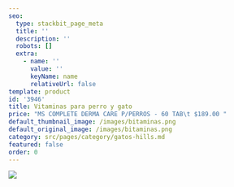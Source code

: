 ```yaml
---
seo:
  type: stackbit_page_meta
  title: ''
  description: ''
  robots: []
  extra:
    - name: ''
      value: ''
      keyName: name
      relativeUrl: false
template: product
id: '3946'
title: Vitaminas para perro y gato
price: "MS COMPLETE DERMA CARE P/PERROS - 60 TAB\t $189.00 "
default_thumbnail_image: /images/bitaminas.png
default_original_image: /images/bitaminas.png
category: src/pages/category/gatos-hills.md
featured: false
order: 0
---
```

![](/images/bitaminas.png)